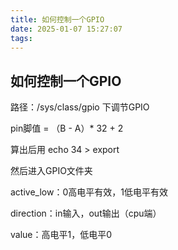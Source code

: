```yaml
---
title: 如何控制一个GPIO
date: 2025-01-07 15:27:07
tags:
---
```


## 如何控制一个GPIO

路径：/sys/class/gpio 下调节GPIO

pin脚值 = （B - A）* 32 + 2



算出后用 echo 34 > export

然后进入GPIO文件夹



active_low：0高电平有效，1低电平有效

direction：in输入，out输出（cpu端）

value：高电平1，低电平0
